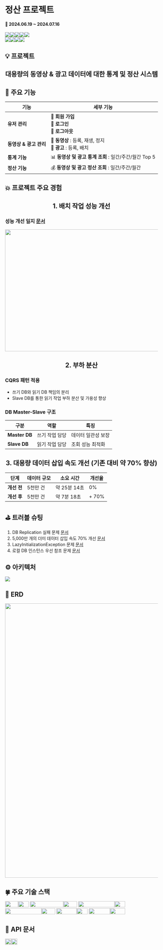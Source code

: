 # 정산 프로젝트

#### 📅 2024.06.19 ~ 2024.07.16

<img src="https://img.shields.io/badge/Spring Boot-6DB33F?style=for-the-badge&logo=Spring Boot&logoColor=white"><img src="https://img.shields.io/badge/Spring Batch-6DB33F?style=for-the-badge&logo=Spring&logoColor=white"><img src="https://img.shields.io/badge/Spring Security-6DB33F?style=for-the-badge&logo=Spring Security&logoColor=white"><img src="https://img.shields.io/badge/Gradle-02303A?style=for-the-badge&logo=Gradle&logoColor=white"><img src="https://img.shields.io/badge/MySQL-4479A1?style=for-the-badge&logo=MySQL&logoColor=white">
<br>
<img src="https://img.shields.io/badge/Docker-2496ED?style=for-the-badge&logo=Docker&logoColor=white"><img src="https://img.shields.io/badge/Github Actions-2088FF?style=for-the-badge&logo=Github Actions&logoColor=white"><img src="https://img.shields.io/badge/AWS EC2-FF9900?style=for-the-badge&logo=Spring Boot&logoColor=white"><img src="https://img.shields.io/badge/AWS Route 53-8C4FFF?style=for-the-badge&logo=Spring Boot&logoColor=white">

## 💡 프로젝트

<h2 align="center">대용량의 동영상 & 광고 데이터에 대한 통계 및 정산 시스템</h2>


## 🫧 주요 기능 
| **기능**          | **세부 기능**                                          |
|-------------|------------------------------------------------|
| **유저 관리**       | 👤 **회원 가입**<br/> 🔐 **로그인**<br/> 🚪 **로그아웃**  |
| **동영상 & 광고 관리** | 🎥 **동영상** : 등록, 재생, 정지<br/> 📢 **광고** : 등록, 배치 |
| **통계 기능**       | 📊 **동영상 및 광고 통계 조회** : 일간/주간/월간 Top 5         |
| **정산 기능** | 💰 **동영상 및 광고 정산 조회** : 일간/주간/월간             |          


## 💥 프로젝트 주요 경험

<h2 align="center">1. 배치 작업 성능 개선 </h2>


### 성능 개선 일지  [문서](https://www.naver.com)


<img src="https://github.com/user-attachments/assets/46f95a0d-27ba-4c89-a66d-c7f90f1a60ca" width="600" height="400">

<h2 align="center">2. 부하 분산 </h2>

### CQRS 패턴 적용
- 쓰기 DB와 읽기 DB 책임의 분리
- Slave DB를 통한 읽기 작업 부하 분산 및 가용성 향상

### DB Master-Slave 구조
| **구분** | **역할** | **특징**     |
| ----- | ------|------------|
| **Master DB** | 쓰기 작업 담당 | 데이터 일관성 보장 |
| **Slave DB** | 읽기 작업 담당 | 조회 성능 최적화 |

<h2 align="center">3. 대용량 데이터 삽입 속도 개선 (기존 대비 약 70% 향상)</h2>

| **단계**   | **데이터 규모** | **소요 시간** | **개선율** |
|----------| ------ | -----| -----|
| **개선 전** | 5천만 건 | 약 25분 14초 | 0% |
| **개선 후** | 5천만 건 | 약 7분 18초 | + 70% |


## ⛳️ 트러블 슈팅
1. DB Replication 실패 문제 [문서](https://available-snow-c33.notion.site/DB-Replication-87602359eb354f3da44566850334b608)
2. 5,000만 개의 더미 데이터 삽입 속도 70% 개선 [문서](https://www.notion.so/5-000-70-c074b54cdab64f008188a898e9969126)
3. LazyInitializationException 문제 [문서](https://available-snow-c33.notion.site/LazyInitializationException-df2c6e0900ec4e5dba4d905c967d91c2)
4. 로컬 DB 인스턴스 우선 참조 문제 [문서](https://available-snow-c33.notion.site/DB-8e987b0c66764a1bb6f38756789edea8)

## ⚙️ 아키텍처

<img src="https://github.com/user-attachments/assets/e2cbb166-8549-4ef1-9807-ff88c5e4a1c9">

## 📙 ERD
<img src="https://github.com/user-attachments/assets/445a5e4d-278a-4e29-82fd-afd74ae863c6" width="900"/>

## 🍀 주요 기술 스택

<img src="https://img.shields.io/badge/Java-41454A?style=for-the-badge&logo=&logoColor=white" height="20" width="43"><img src="https://img.shields.io/badge/21-006600?style=for-the-badge&logo=&logoColor=white" height="20" width="35">
<img src="https://img.shields.io/badge/Spring Boot-41454A?style=for-the-badge&logo=Spring Boot&logoColor=white" height="20" width="110"><img src="https://img.shields.io/badge/3.3.1-6DB33F?style=for-the-badge&logoColor=white" height="20" width="45">
<img src="https://img.shields.io/badge/Spring Batch-41454A?style=for-the-badge&logo=Spring&logoColor=white" height="20" width="120"><img src="https://img.shields.io/badge/5.0-6DB33F?style=for-the-badge&&logoColor=white" height="20" width="35">
<img src="https://img.shields.io/badge/Spring Security-41454A?style=for-the-badge&logo=Spring Security&logoColor=white" height="20" width="120"><img src="https://img.shields.io/badge/6.3.1-6DB33F?style=for-the-badge&&logoColor=white" height="20" width="45">
<img src="https://img.shields.io/badge/Gradle-41454A?style=for-the-badge&logo=Gradle&logoColor=white" height="20" width="67"><img src="https://img.shields.io/badge/8.8-02303A?style=for-the-badge&logoColor=white" height="20" width="36">
<img src="https://img.shields.io/badge/MySQL-41454A?style=for-the-badge&logo=MySQL&logoColor=white" height="20" width="70"><img src="https://img.shields.io/badge/8.3.0-4479A1?style=for-the-badge&logoColor=white" height="20" width="50">

## 📜 API 문서
<a href="https://documenter.getpostman.com/view/20895656/2sA3kUGMoF">
  <img src="https://img.shields.io/badge/Postman-41454A?style=for-the-badge&logo=Postman&" alt="Postman API Documentation" height="20"><img src="https://img.shields.io/badge/API Documentation-FF6C37?style=for-the-badge&l&logoColor=white" alt="Postman API Documentation" height="20">
</a>